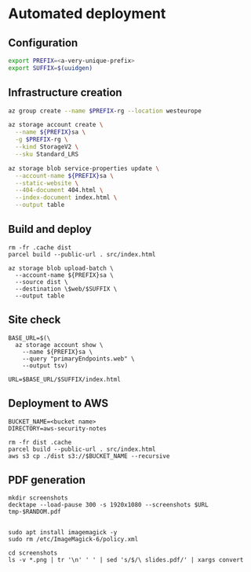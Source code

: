 # Automated deployment

## Configuration

```bash
export PREFIX=<a-very-unique-prefix>
export SUFFIX=$(uuidgen)
```

## Infrastructure creation

```bash
az group create --name $PREFIX-rg --location westeurope

az storage account create \
  --name ${PREFIX}sa \
  -g $PREFIX-rg \
  --kind StorageV2 \
  --sku Standard_LRS

az storage blob service-properties update \
  --account-name ${PREFIX}sa \
  --static-website \
  --404-document 404.html \
  --index-document index.html \
  --output table  
```

## Build and deploy

```
rm -fr .cache dist
parcel build --public-url . src/index.html

az storage blob upload-batch \
  --account-name ${PREFIX}sa \
  --source dist \
  --destination \$web/$SUFFIX \
  --output table
```

## Site check

```
BASE_URL=$(\
  az storage account show \
    --name ${PREFIX}sa \
    --query "primaryEndpoints.web" \
    --output tsv)

URL=$BASE_URL/$SUFFIX/index.html
```

## Deployment to AWS

```
BUCKET_NAME=<bucket name>
DIRECTORY=aws-security-notes

rm -fr dist .cache
parcel build --public-url . src/index.html
aws s3 cp ./dist s3://$BUCKET_NAME --recursive
```

## PDF generation

```
mkdir screenshots
decktape --load-pause 300 -s 1920x1080 --screenshots $URL tmp-$RANDOM.pdf


sudo apt install imagemagick -y
sudo rm /etc/ImageMagick-6/policy.xml

cd screenshots
ls -v *.png | tr '\n' ' ' | sed 's/$/\ slides.pdf/' | xargs convert
```
